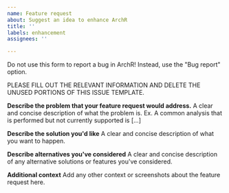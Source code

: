 ```yaml
---
name: Feature request
about: Suggest an idea to enhance ArchR
title: ''
labels: enhancement
assignees: ''

---
```


Do not use this form to report a bug in ArchR! Instead, use the "Bug report" option.

PLEASE FILL OUT THE RELEVANT INFORMATION AND DELETE THE UNUSED PORTIONS OF THIS ISSUE TEMPLATE.

**Describe the problem that your feature request would address.**
A clear and concise description of what the problem is. Ex. A common analysis that is performed but not currently supported is [...]

**Describe the solution you'd like**
A clear and concise description of what you want to happen.

**Describe alternatives you've considered**
A clear and concise description of any alternative solutions or features you've considered.

**Additional context**
Add any other context or screenshots about the feature request here.
